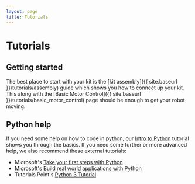 ```yaml
---
layout: page
title: Tutorials
---
```


# Tutorials


## Getting started

The best place to start with your kit is the [kit assembly]({{ site.baseurl }}/tutorials/assembly) guide which shows you how to connect up your kit.
This along with the [Basic Motor Control]({{ site.baseurl }}/tutorials/basic_motor_control) page should be enough to get your robot moving.


## Python help

If you need some help on how to code in python, our [Intro to Python](/docs/tutorials/python) tutorial shows you through the basics.
If you need some further or more advanced help, we also recommend these external tutorials:

* Microsoft's [Take your first steps with Python](https://docs.microsoft.com/en-us/learn/paths/python-first-steps/)
* Microsoft's [Build real world applications with Python](https://docs.microsoft.com/en-us/learn/paths/python-language/)
* Tutorials Point's [Python 3 Tutorial](https://www.tutorialspoint.com/python3/index.htm)
